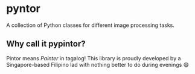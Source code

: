 # pyntor

A collection of Python classes for different image processing tasks.

## Why call it pypintor?

Pintor means *Painter* in tagalog! This library is proudly developed by a Singapore-based Filipino lad with nothing better to do during evenings :smile:
